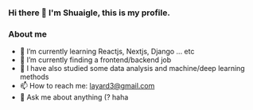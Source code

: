 ### Hi there 👋   I'm Shuaigle, this is my profile.

### About me
 - 🌱 I’m currently learning Reactjs, Nextjs, Django ... etc
 - 👯 I’m currently finding a frontend/backend job
 - 🔭 I have also studied some data analysis and machine/deep learning methods
 - 📫 How to reach me: layard3@gmail.com
 - 💬 Ask me about anything (? haha

